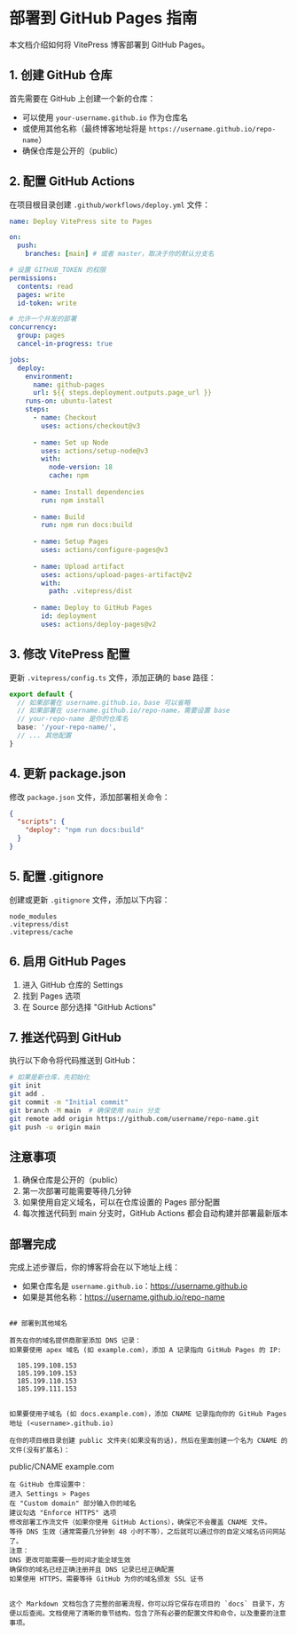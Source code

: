 # 部署到 GitHub Pages 指南

本文档介绍如何将 VitePress 博客部署到 GitHub Pages。

## 1. 创建 GitHub 仓库

首先需要在 GitHub 上创建一个新的仓库：
- 可以使用 `your-username.github.io` 作为仓库名
- 或使用其他名称（最终博客地址将是 `https://username.github.io/repo-name`）
- 确保仓库是公开的（public）

## 2. 配置 GitHub Actions

在项目根目录创建 `.github/workflows/deploy.yml` 文件：

```yaml
name: Deploy VitePress site to Pages

on:
  push:
    branches: [main] # 或者 master，取决于你的默认分支名

# 设置 GITHUB_TOKEN 的权限
permissions:
  contents: read
  pages: write
  id-token: write

# 允许一个并发的部署  
concurrency:
  group: pages
  cancel-in-progress: true

jobs:
  deploy:
    environment:
      name: github-pages
      url: ${{ steps.deployment.outputs.page_url }}
    runs-on: ubuntu-latest
    steps:
      - name: Checkout
        uses: actions/checkout@v3
      
      - name: Set up Node
        uses: actions/setup-node@v3
        with:
          node-version: 18
          cache: npm
      
      - name: Install dependencies
        run: npm install
      
      - name: Build
        run: npm run docs:build
      
      - name: Setup Pages
        uses: actions/configure-pages@v3
      
      - name: Upload artifact
        uses: actions/upload-pages-artifact@v2
        with:
          path: .vitepress/dist
      
      - name: Deploy to GitHub Pages
        id: deployment
        uses: actions/deploy-pages@v2 
```

## 3. 修改 VitePress 配置

更新 `.vitepress/config.ts` 文件，添加正确的 base 路径：

```typescript
export default {
  // 如果部署在 username.github.io，base 可以省略
  // 如果部署在 username.github.io/repo-name，需要设置 base
  // your-repo-name 是你的仓库名
  base: '/your-repo-name/',
  // ... 其他配置
}
```

## 4. 更新 package.json

修改 `package.json` 文件，添加部署相关命令：

```json
{
  "scripts": {
    "deploy": "npm run docs:build"
  }
}
```

## 5. 配置 .gitignore

创建或更新 `.gitignore` 文件，添加以下内容：

```gitignore
node_modules
.vitepress/dist
.vitepress/cache
```

## 6. 启用 GitHub Pages

1. 进入 GitHub 仓库的 Settings
2. 找到 Pages 选项
3. 在 Source 部分选择 "GitHub Actions"

## 7. 推送代码到 GitHub

执行以下命令将代码推送到 GitHub：

```bash
# 如果是新仓库，先初始化
git init
git add .
git commit -m "Initial commit"
git branch -M main  # 确保使用 main 分支
git remote add origin https://github.com/username/repo-name.git
git push -u origin main
```

## 注意事项

1. 确保仓库是公开的（public）
2. 第一次部署可能需要等待几分钟
3. 如果使用自定义域名，可以在仓库设置的 Pages 部分配置
4. 每次推送代码到 main 分支时，GitHub Actions 都会自动构建并部署最新版本

## 部署完成

完成上述步骤后，你的博客将会在以下地址上线：
- 如果仓库名是 `username.github.io`：https://username.github.io
- 如果是其他名称：https://username.github.io/repo-name

```

## 部署到其他域名

首先在你的域名提供商那里添加 DNS 记录：
如果要使用 apex 域名 (如 example.com)，添加 A 记录指向 GitHub Pages 的 IP:

  185.199.108.153
  185.199.109.153
  185.199.110.153
  185.199.111.153


如果要使用子域名 (如 docs.example.com)，添加 CNAME 记录指向你的 GitHub Pages 地址 (<username>.github.io)

在你的项目根目录创建 public 文件夹(如果没有的话)，然后在里面创建一个名为 CNAME 的文件(没有扩展名)：

```
public/CNAME
example.com
```
在 GitHub 仓库设置中：
进入 Settings > Pages
在 "Custom domain" 部分输入你的域名
建议勾选 "Enforce HTTPS" 选项
修改部署工作流文件（如果你使用 GitHub Actions），确保它不会覆盖 CNAME 文件。
等待 DNS 生效（通常需要几分钟到 48 小时不等），之后就可以通过你的自定义域名访问网站了。
注意：
DNS 更改可能需要一些时间才能全球生效
确保你的域名已经正确注册并且 DNS 记录已经正确配置
如果使用 HTTPS，需要等待 GitHub 为你的域名颁发 SSL 证书


这个 Markdown 文档包含了完整的部署流程，你可以将它保存在项目的 `docs` 目录下，方便以后查阅。文档使用了清晰的章节结构，包含了所有必要的配置文件和命令，以及重要的注意事项。
